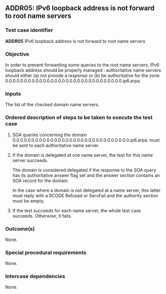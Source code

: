 ## ADDR05: IPv6 loopback address is not forward to root name servers

### Test case identifier
**ADDR05** IPv6 loopback address is not forward to root name servers

### Objective

In order to prevent forwarding some queries to the root name servers, IPv6
loopback address should be properly managed : authoritative name servers should
either (a) not provide a response or (b) be authoritative for the zone 
0.0.0.0.0.0.0.0.0.0.0.0.0.0.0.0.0.0.0.0.0.0.0.0.0.0.0.0.0.0.0.ip6.arpa.

### Inputs

The list of the checked domain name servers.

### Ordered description of steps to be taken to execute the test case

1. SOA queries concerning the domain 
   0.0.0.0.0.0.0.0.0.0.0.0.0.0.0.0.0.0.0.0.0.0.0.0.0.0.0.0.0.0.0.ip6.arpa.
   must be sent to each authoritative name server.

2. If the domain is delegated at one name server, the test for this name server
	succeeds.

   The domain is considered delegated if the response to the SOA query has its
   authoritative answer flag set and the answer section contains an SOA record
   for the domain.

   In the case where a domain is not delegated at a name server, this latter
   must reply with a RCODE Refused or ServFail and the authority section
   must be empty.

3. If the test succeeds for each name server, the whole test case succeeds.
   Otherwise, it fails.

### Outcome(s)

None.

### Special procedural requirements

None.

### Intercase dependencies

None.
